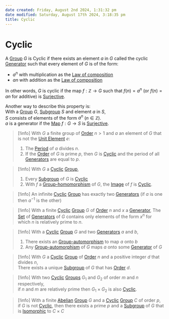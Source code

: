 ```yaml
---  
date created: Friday, August 2nd 2024, 1:31:32 pm  
date modified: Saturday, August 17th 2024, 3:18:35 pm  
title: Cyclic  
---  
```

# Cyclic  
A [Group](../Group.md) $G$ is Cyclic if there exists an element $a$ in $G$ called the cyclic [Generator](../Generator.md) such that every element of $G$ is of the form:  
- $a^n$ with multiplication as the [Law of composition](../../Law_of_composition.md)  
- $an$ with addition as the [Law of composition](../../Law_of_composition.md)  
  
In other words, $G$ is cyclic if the map $f: \mathbb{Z} \rightarrow G$ such that $f(n)=a^n$ (or $f(n)=an$ for additive) is [Surjective](../../Mapping/Surjective.md).  
  
Another way to describe this property is:  
With a [Group](../Group.md) $G$, [Subgroup](../Subgroup.md) $S$ and element $a$ in $S$,  
$S$ consists of elements of the form $a^n$ ($n\in \mathbb{Z})$.  
$a$ is a generator if the [Map](../../Mapping/Map.md) $f: G\rightarrow S$ is [Surjective](../../Mapping/Surjective.md).  
  
> [!info] With $G$ a finite group of [Order](../Order.md) $n>1$ and $a$ an element of $G$ that is not the [Unit Element](../../Unit_Element.md) $e$:  
> 1. The [Period](./Period.md) of $a$ divides $n$.  
> 2. If the [Order](../Order.md) of $G$ is prime $p$, then $G$ is [Cyclic](Cyclic.md) and the period of all [Generators](../Generator.md) are equal to $p$.  
  
> [!info] With $G$ a [Cyclic](Cyclic.md) [Group](../Group.md),  
> 1. Every [Subgroup](../Subgroup.md) of $G$ is [Cyclic](Cyclic.md)  
> 2. With $f$ a [Group-homomorphism](../Morphism/Group-homomorphism.md) of $G$, the [Image](../Morphism/Image.md) of $f$ is [Cyclic](Cyclic.md).  
  
> [!info] An infinite [Cyclic](Cyclic.md) [Group](../Group.md) has exactly two [Generators](../Generator.md) (if $a$ is one then $a^{-1}$ is the other)  
  
>[!info] With a finite [Cyclic](Cyclic.md) [Group](../Group.md) $G$ of [Order](../Order.md) $n$ and $x$ a [Generator](../Generator.md), The [Set](../../Sets/Set.md) of [Generators](../Generator.md) of $G$ contains only elements of the form $x^n$ for which $n$ is relatively prime to $n$.  
  
>[!info] With a [Cyclic](Cyclic.md) [Group](../Group.md) $G$ and two [Generators](../Generator.md) $a$ and $b$,  
>1. There exists an [Group-automorphism](../Morphism/Group-automorphism.md) to map $a$ onto $b$  
>2. Any [Group-automorphism](../Morphism/Group-automorphism.md) of $G$ maps $a$ onto some [Generator](../Generator.md) of $G$  
  
>[!info] With $G$ a [Cyclic](Cyclic.md) [Group](../Group.md) of [Order](../Order.md) $n$ and a positive integer $d$ that divides $n$,  
>There exists a unique [Subgroup](../Subgroup.md) of $G$ that has [Order](../Order.md) $d$.  
  
>[!info] With two [Cyclic](Cyclic.md) [Groups](../Group.md) $G_1$ and $G_2$ of order $m$ and $n$ respectively,  
>if $n$ and $m$ are relatively prime then $G_1\times G_2$ is also [Cyclic](Cyclic.md).  
  
>[!info] With a finite [Abelian](../../Commutativity_28Abelian29.md) [Group](../Group.md) $G$ and a [Cyclic](Cyclic.md) [Group](../Group.md) $C$ of order $p$,  
> if $G$ is not [Cyclic](Cyclic.md), then there exists a prime $p$ and a [Subgroup](../Subgroup.md) of $G$ that is [Isomorphic](../../Monoids/Morphisms/Isomorphism.md) to $C\times C$  
  
